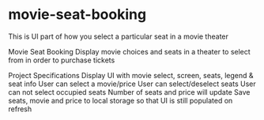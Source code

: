 # movie-seat-booking
 This is UI part of how you select a particular seat in a movie theater

 Movie Seat Booking
Display movie choices and seats in a theater to select from in order to purchase tickets

Project Specifications
Display UI with movie select, screen, seats, legend & seat info
User can select a movie/price
User can select/deselect seats
User can not select occupied seats
Number of seats and price will update
Save seats, movie and price to local storage so that UI is still populated on refresh


